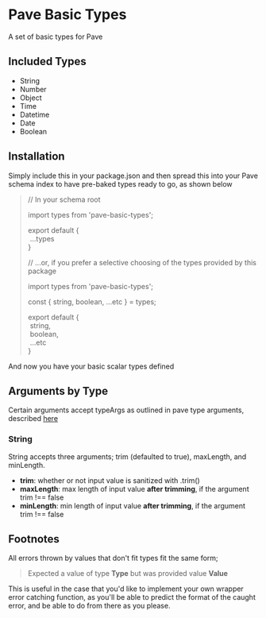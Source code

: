# Pave Basic Types
A set of basic types for Pave

## Included Types

- String
- Number
- Object
- Time
- Datetime
- Date
- Boolean

## Installation

Simply include this in your package.json and then spread this into your Pave schema index to have pre-baked types ready to go, as shown below


> // In your schema root
>
> import types from 'pave-basic-types';
>
> export default {<br>
> &nbsp;...types<br>
> }
>
> // ...or, if you prefer a selective choosing of the types provided by this package
> 
> import types from 'pave-basic-types';
>
> const { string, boolean, ...etc } = types;
>
> export default {<br>
> &nbsp;string,<br>
> &nbsp;boolean,<br>
> &nbsp;...etc<br>
> }

And now you have your basic scalar types defined

## Arguments by Type

Certain arguments accept typeArgs as outlined in pave type arguments, described [here](https://pavejs.org/docs/schemas-and-types/scalar-types/#arguments-typeargs)

### String

String accepts three arguments; trim (defaulted to true), maxLength, and minLength.

- **trim**: whether or not input value is sanitized with .trim()
- **maxLength**: max length of input value **after trimming**, if the argument trim !== false
- **minLength**: min length of input value **after trimming**, if the argument trim !== false

## Footnotes

All errors thrown by values that don't fit types fit the same form;

> Expected a value of type **Type** but was provided value **Value**

This is useful in the case that you'd like to implement your own wrapper error catching function, as you'll be able to predict the format of the caught error, and be able to do from there as you please.
